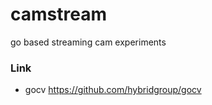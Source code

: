# camstream

go based streaming cam experiments

### Link

- gocv https://github.com/hybridgroup/gocv
